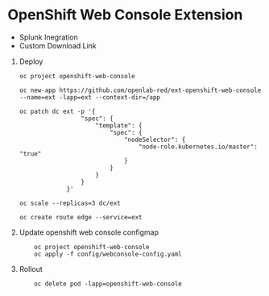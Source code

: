 # OpenShift Web Console Extension

* Splunk Inegration
* Custom Download Link

1. Deploy

    ```
    oc project openshift-web-console

    oc new-app https://github.com/openlab-red/ext-openshift-web-console --name=ext -lapp=ext --context-dir=/app

    oc patch dc ext -p '{
                     "spec": {
                         "template": {
                             "spec": {
                                 "nodeSelector": {
                                     "node-role.kubernetes.io/master": "true"
                                 }
                             }
                         }
                     }
                 }'
                 
    oc scale --replicas=3 dc/ext    
             
    oc create route edge --service=ext
    
    ```

2. Update openshift web console configmap

    ```
        oc project openshift-web-console
        oc apply -f config/webconsole-config.yaml
    ```

3. Rollout 

    ```
        oc delete pod -lapp=openshift-web-console
    ```
